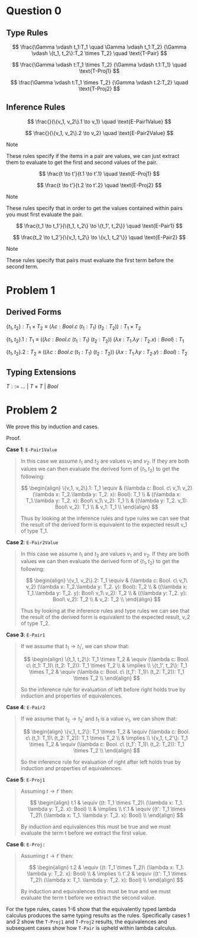 # Question 0

## Type Rules

$$
\frac{\Gamma \vdash t_1:T_1 \quad \Gamma \vdash t_1:T_2}
{\Gamma \vdash \{t_1, t_2\}:T_2 \times T_2} \quad \text{T-Pair}
$$

$$
\frac{\Gamma \vdash t:T_1 \times T_2}
{\Gamma \vdash t.1:T_1} \quad \text{T-Proj1}
$$

$$
\frac{\Gamma \vdash t:T_1 \times T_2}
{\Gamma \vdash t.2:T_2} \quad \text{T-Proj2}
$$

## Inference Rules

$$
\frac{}{\{v_1, v_2\}.1 \to v_1} \quad \text{E-Pair1Value}
$$

$$
\frac{}{\{v_1, v_2\}.2 \to v_2} \quad \text{E-Pair2Value}
$$

> [!note]
> These rules specify if the items in a pair are values, we can just extract them to evaluate to get the first and second values of the pair.

$$
\frac{t \to t'}{t.1 \to t'.1} \quad \text{E-Proj1}
$$

$$
\frac{t \to t'}{t.2 \to t'.2} \quad \text{E-Proj2}
$$

> [!note]
> These rules specify that in order to get the values contained within pairs you must first evaluate the pair.

$$
\frac{t_1 \to t_1'}{\{t_1, t_2\} \to \{t_1', t_2\}} \quad \text{E-Pair1}
$$

$$
\frac{t_2 \to t_2'}{\{v_1, t_2\} \to \{v_1, t_2'\}} \quad \text{E-Pair2}
$$

> [!note]
> These rules specify that pairs must evaluate the first term before the second term.

# Problem 1

## Derived Forms

$\{t_1, t_2\}: T_1 \times T_2 \equiv (\lambda c: Bool. c\ (t_1: T_1)\ (t_2: T_2)): T_1 \times T_2$

$\{t_1, t_2\}.1: T_1 \equiv ((\lambda c: Bool. c\ (t_1: T_1)\ (t_2: T_2))\ (\lambda x: T_1.\lambda y: T_2. x): Bool): T_1$

$\{t_1, t_2\}.2: T_2 \equiv ((\lambda c: Bool. c\ (t_1: T_1)\ (t_2: T_2))\ (\lambda x: T_1.\lambda y: T_2. y): Bool): T_2$

## Typing Extensions

$T ::=\ ...\ |\ T \times T\ |\ Bool$

# Problem 2

We prove this by induction and cases.

Proof.

**Case 1**: `E-Pair1Value`

> In this case we assume $t_1$ and $t_2$ are values $v_1$ and $v_2$. If they are both values we can then evaluate the derived form of $\{t_1, t_2\}$ to get the following:
>
> $$
> \begin{align}
> \{v_1, v_2\}.1: T_1 \equiv & (\lambda c: Bool. c\ v_1\ v_2) (\lambda x: T_2.\lambda y: T_2. x): Bool): T_1 \\
> & ((\lambda x: T_1.\lambda y: T_2. x): Bool\ v_1\ v_2): T_1 \\
> & ((\lambda y: T_2. v_1): Bool\ v_2): T_1 \\
> & v_1: T_1 \\
> \end{align}
> $$
>
> Thus by looking at the inference rules and type rules we can see that the result of the derived form is equivalent to the expected result v_1 of type T_1.

**Case 2**: `E-Pair2Value`

> In this case we assume $t_1$ and $t_2$ are values $v_1$ and $v_2$. If they are both values we can then evaluate the derived form of $\{t_1, t_2\}$ to get the following:
>
> $$
> \begin{align}
> \{v_1, v_2\}.2: T_1 \equiv & (\lambda c: Bool. c\ v_1\ v_2) (\lambda x: T_2.\lambda y: T_2. y): Bool): T_2 \\
> & ((\lambda x: T_1.\lambda y: T_2. y): Bool\ v_1\ v_2): T_2 \\
> & ((\lambda y: T_2. y): Bool\ v_2): T_2 \\
> & v_2: T_2 \\
> \end{align}
> $$
>
> Thus by looking at the inference rules and type rules we can see that the result of the derived form is equivalent to the expected result, v_2 of type T_2.

**Case 3**: `E-Pair1`

> If we assume that $t_1 \to t_1'$, we can show that:
> 
> $$
> \begin{align}
> \{t_1, t_2\}: T_1 \times T_2 & \equiv (\lambda c: Bool. c\ (t_1: T_1)\ (t_2: T_2)): T_1 \times T_2 \\ 
> & \implies \\
> \{t_1', t_2\}: T_1 \times T_2 & \equiv (\lambda c: Bool. c\ (t_1': T_1)\ (t_2: T_2)): T_1 \times T_2 \\ 
> \end{align}
> $$
> 
> So the inference rule for evaluation of left before right holds true by induction and properties of equivalences.

**Case 4**: `E-Pair2`

> If we assume that $t_2 \to t_2'$ and $t_1$ is a value $v_1$, we can show that:
> 
> $$
> \begin{align}
> \{v_1, t_2\}: T_1 \times T_2 & \equiv (\lambda c: Bool. c\ (t_1: T_1)\ (t_2: T_2)): T_1 \times T_2 \\ 
> & \implies \\
> \{v_1, t_2'\}: T_1 \times T_2 & \equiv (\lambda c: Bool. c\ (t_1': T_1)\ (t_2: T_2)): T_1 \times T_2 \\ 
> \end{align}
> $$
> 
> So the inference rule for evaluation of right after left holds true by induction and properties of equivalences.

**Case 5**: `E-Proj1`

> Assuming $t \to t'$ then:
> 
> $$
> \begin{align}
> t.1 & \equiv ((t: T_1 \times T_2)\ (\lambda x: T_1. \lambda y: T_2. x): Bool) \\
> & \implies \\
> t'.1 & \equiv ((t': T_1 \times T_2)\ (\lambda x: T_1. \lambda y: T_2. x): Bool) \\
> \end{align}
> $$
>
> By induction and equivalences this must be true and we must evaluate the term t before we extract the first value.

**Case 6**: `E-Proj:`

> Assuming $t \to t'$ then:
> 
> $$
> \begin{align}
> t.2 & \equiv ((t: T_1 \times T_2)\ (\lambda x: T_1. \lambda y: T_2. x): Bool) \\
> & \implies \\
> t'.2 & \equiv ((t': T_1 \times T_2)\ (\lambda x: T_1. \lambda y: T_2. x): Bool) \\
> \end{align}
> $$
>
> By induction and equivalences this must be true and we must evaluate the term t before we extract the second value.

For the type rules, cases 1-6 show that the equivalently typed lambda calculus produces the same typing results as the rules. Specifically cases 1 and 2 show the `T-Proj1` and `T-Proj2` results, the equivalences and subsequent cases show how `T-Pair` is upheld within lambda calculus.